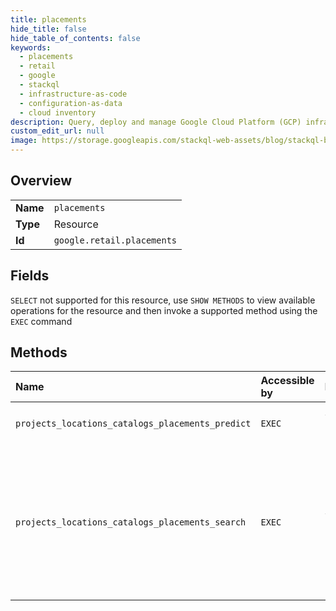 ```yaml
---
title: placements
hide_title: false
hide_table_of_contents: false
keywords:
  - placements
  - retail
  - google    
  - stackql
  - infrastructure-as-code
  - configuration-as-data
  - cloud inventory
description: Query, deploy and manage Google Cloud Platform (GCP) infrastructure and resources using SQL
custom_edit_url: null
image: https://storage.googleapis.com/stackql-web-assets/blog/stackql-blog-post-featured-image.png
---
```

  
    

## Overview
<table><tbody>
<tr><td><b>Name</b></td><td><code>placements</code></td></tr>
<tr><td><b>Type</b></td><td>Resource</td></tr>
<tr><td><b>Id</b></td><td><code>google.retail.placements</code></td></tr>
</tbody></table>

## Fields
`SELECT` not supported for this resource, use `SHOW METHODS` to view available operations for the resource and then invoke a supported method using the `EXEC` command  
## Methods
| Name | Accessible by | Required Params | Description |
|:-----|:--------------|:----------------|:------------|
| `projects_locations_catalogs_placements_predict` | `EXEC` | `catalogsId, locationsId, placementsId:predict, projectsId` | Makes a recommendation prediction. |
| `projects_locations_catalogs_placements_search` | `EXEC` | `catalogsId, locationsId, placementsId:search, projectsId` | Performs a search. This feature is only available for users who have Retail Search enabled. Please enable Retail Search on Cloud Console before using this feature. |

